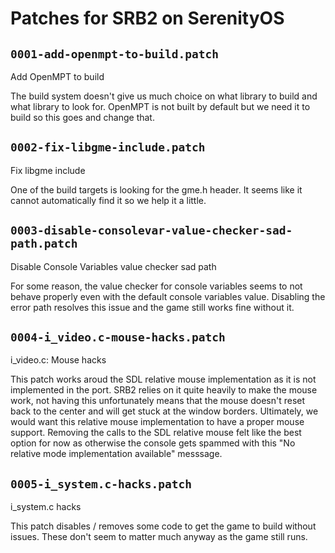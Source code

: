 # Patches for SRB2 on SerenityOS

## `0001-add-openmpt-to-build.patch`

Add OpenMPT to build

The build system doesn't give us much choice on what library to build and what library to look for.
OpenMPT is not built by default but we need it to build so this goes and change that.

## `0002-fix-libgme-include.patch`

Fix libgme include

One of the build targets is looking for the gme.h header.
It seems like it cannot automatically find it so we help it a little.

## `0003-disable-consolevar-value-checker-sad-path.patch`

Disable Console Variables value checker sad path

For some reason, the value checker for console variables seems to not behave properly even with the default console variables value.
Disabling the error path resolves this issue and the game still works fine without it.

## `0004-i_video.c-mouse-hacks.patch`

i_video.c: Mouse hacks

This patch works aroud the SDL relative mouse implementation as it is not implemented in the port.
SRB2 relies on it quite heavily to make the mouse work, not having this unfortunately means that the mouse doesn't reset back to the center and will get stuck at the window borders. Ultimately, we would want this relative mouse implementation to have a proper mouse support.
Removing the calls to the SDL relative mouse felt like the best option for now as otherwise the console gets spammed with this "No relative mode implementation available" messsage.

## `0005-i_system.c-hacks.patch`

i_system.c hacks

This patch disables / removes some code to get the game to build without issues.
These don't seem to matter much anyway as the game still runs.